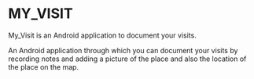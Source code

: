 # MY_VISIT
My_Visit is an Android application to document your visits.

An Android application through which you can document your visits 
by recording notes and adding a picture of the place and also the location of the place
on the map.
